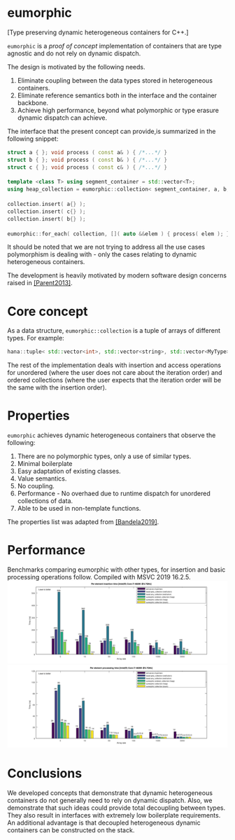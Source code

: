 # eumorphic
[Type preserving dynamic heterogeneous containers for C++.]


```eumorphic``` is a *proof of concept* implementation of containers that are type agnostic and do not rely on dynamic dispatch. 

 The design is motivated by the following needs.
 1. Eliminate coupling between the data types stored in heterogeneous containers.
 2. Eliminate reference semantics both in the interface and the container backbone.
 3. Achieve high performance, beyond what polymorphic or type erasure dynamic dispatch can achieve.
 
 The interface that the present concept can provide,is summarized in the following snippet:
 ```c++
 struct a { }; void process ( const a& ) { /*...*/ }
 struct b { }; void process ( const b& ) { /*...*/ }
 struct c { }; void process ( const c& ) { /*...*/ }
 
 template <class T> using segment_container = std::vector<T>;
 using heap_collection = eumorphic::collection< segment_container, a, b, c >;
 
 collection.insert( a{} );
 collection.insert( c{} );
 collection.insert( b{} );
 
 eumorphic::for_each( collection, []( auto &&elem ) { process( elem ); } );
 ```
It should be noted that we are not trying to address all the use cases polymorphism is dealing with - only the cases relating to dynamic heterogeneous containers.

The development is heavily motivated by modern software design concerns raised in [[Parent2013]](https://www.youtube.com/watch?v=bIhUE5uUFOA).

# Core concept
As a data structure, ```eumorphic::collection``` is a tuple of arrays of different types. For example:
```cpp
hana::tuple< std::vector<int>, std::vector<string>, std::vector<MyType> > collection_data;
```
The rest of the implementation deals with insertion and access operations for unordered (where the user does not care about the iteration order) and ordered collections (where the user expects that the iteration order will be the same with the insertion order).

# Properties
``eumorphic`` achieves dynamic heterogeneous containers that observe the following:

1. There are no polymorphic types, only a use of similar types.
2. Minimal boilerplate
3. Easy adaptation of existing classes.
4. Value semantics.
5. No coupling.
6. Performance - No overhaed due to runtime dispatch for unordered collections of data.
7. Able to be used in non-template functions.

The properties list was adapted from [[Bandela2019]](https://github.com/CppCon/CppCon2019/blob/master/Presentations/polymorphism__virtual/polymorphism__virtual__john_bandela__cppcon_2019.pdf).

# Performance
Benchmarks comparing eumorphic with other types, for insertion and basic processing operations follow. Compiled with MSVC 2019 16.2.5.
![Insertion performance comparisons](doc/hetero_insertion_benchmark.png)
![Insertion performance comparisons](doc/hetero_access_benchmark.png)

# Conclusions
We developed concepts that demonstrate that dynamic heterogeneous containers do not generally need to rely on dynamic dispatch. Also, we demonstrate that such ideas could provide total decoupling between types. They also result in interfaces with extremely low boilerplate requirements. An additional advantage is that decoupled heterogeneous dynamic containers can be constructed on the stack.
 
